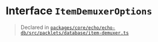 # Interface `ItemDemuxerOptions`
> Declared in [`packages/core/echo/echo-db/src/packlets/database/item-demuxer.ts`](.)
